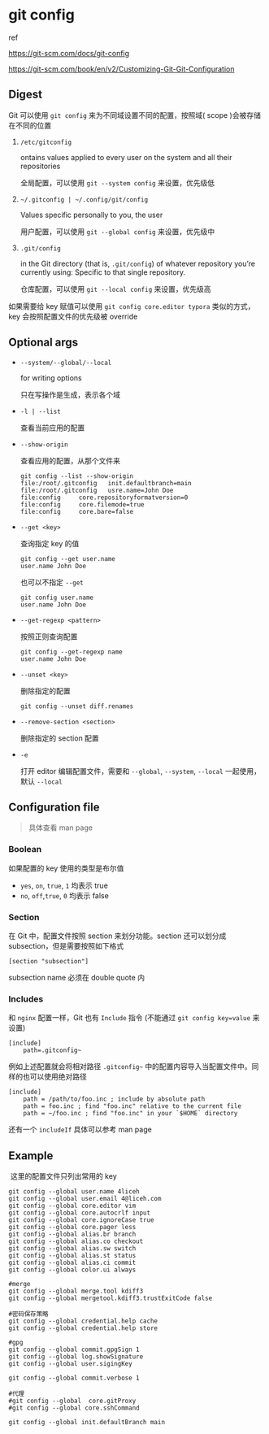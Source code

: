# git config

ref

https://git-scm.com/docs/git-config

https://git-scm.com/book/en/v2/Customizing-Git-Git-Configuration

## Digest

Git 可以使用 `git config` 来为不同域设置不同的配置，按照域( scope )会被存储在不同的位置

1. `/etc/gitconfig`

   ontains values applied to every user on the system and all their repositories

   全局配置，可以使用 `git --system config` 来设置，优先级低

2. `~/.gitconfig | ~/.config/git/config`

   Values specific personally to you, the user

   用户配置，可以使用 `git --global config` 来设置，优先级中

3. `.git/config`

   in the Git directory (that is, `.git/config`) of whatever repository you’re currently using: Specific to that single repository.

   仓库配置，可以使用 `git --local config` 来设置，优先级高

如果需要给 key 赋值可以使用 `git config core.editor typora` 类似的方式，key 会按照配置文件的优先级被 override

## Optional args

- `--system/--global/--local`

  for writing options

  只在写操作是生成，表示各个域

- `-l | --list`

  查看当前应用的配置

- `--show-origin`

  查看应用的配置，从那个文件来

  ```
  git config --list --show-origin
  file:/root/.gitconfig   init.defaultbranch=main
  file:/root/.gitconfig   usre.name=John Doe
  file:config     core.repositoryformatversion=0
  file:config     core.filemode=true
  file:config     core.bare=false
  ```

- `--get <key>`

  查询指定 key 的值

  ```
  git config --get user.name
  user.name John Doe
  ```

  也可以不指定 `--get`

  ```
  git config user.name
  user.name John Doe
  ```

- `--get-regexp <pattern>`

  按照正则查询配置

  ```
  git config --get-regexp name
  user.name John Doe
  ```

- `--unset <key>`

  删除指定的配置

  ```
  git config --unset diff.renames
  ```

- `--remove-section <section>`

  删除指定的 section 配置

- `-e`

  打开 editor 编辑配置文件，需要和 `--global`, `--system`, `--local` 一起使用，默认 `--local`

## Configuration file

> 具体查看 man page

### Boolean

如果配置的 key 使用的类型是布尔值

- `yes`, `on`, `true`, `1` 均表示 true
- `no`, `off`,`true`,  `0` 均表示 false

### Section

在 Git 中，配置文件按照 section 来划分功能。section 还可以划分成 subsection，但是需要按照如下格式

```
[section "subsection"]
```

subsection name 必须在 double quote 内

### Includes

和 `nginx` 配置一样，Git 也有 `Include` 指令 (不能通过 `git config key=value` 来设置)

```
[include]
	path=.gitconfig~
```

例如上述配置就会将相对路径 `.gitconfig~` 中的配置内容导入当配置文件中。同样的也可以使用绝对路径

```
[include]
    path = /path/to/foo.inc ; include by absolute path
    path = foo.inc ; find "foo.inc" relative to the current file
    path = ~/foo.inc ; find "foo.inc" in your `$HOME` directory
```

还有一个 `includeIf` 具体可以参考 man page

## Example

​	这里的配置文件只列出常用的 key

```
git config --global user.name 4liceh
git config --global user.email 4@liceh.com
git config --global core.editor vim
git config --global core.autocrlf input
git config --global core.ignoreCase true
git config --global core.pager less
git config --global alias.br branch
git config --global alias.co checkout
git config --global alias.sw switch
git config --global alias.st status
git config --global alias.ci commit
git config --global color.ui always

#merge
git config --global merge.tool kdiff3
git config --global mergetool.kdiff3.trustExitCode false

#密码保存策略
git config --global credential.help cache
git config --global credential.help store

#gpg
git config --global commit.gpgSign 1
git config --global log.showSignature
git config --global user.sigingKey

git config --global commit.verbose 1

#代理
#git config --global  core.gitProxy
#git config --global core.sshCommand

git config --global init.defaultBranch main

```


